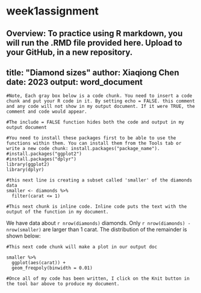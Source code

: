 # week1assignment
Overview:  To practice using R markdown, you will run the .RMD file provided here. Upload to your GitHub, in a new repository.    
---
title: "Diamond sizes"
author: Xiaqiong Chen 
date: 2023
output: word_document
---

``` {r, echo = FALSE}
#Note, Each gray box below is a code chunk. You need to insert a code chunk and put your R code in it. By setting echo = FALSE. this comment and any code will not show in my output document. If it were TRUE, the comment and code would appear. 
```

```{r setup, include = FALSE}
#The include = FALSE function hides both the code and output in my output document

#You need to install these packages first to be able to use the functions within them. You can install them from the Tools tab or write a new code chunk: install.packages("package_name"). 
#install.packages("ggplot2")
#install.packages("dplyr")
library(ggplot2)
library(dplyr)
```

```{r, include = FALSE}
#this next line is creating a subset called 'smaller' of the diamonds data
smaller <- diamonds %>% 
  filter(carat <= 1)
```

```{r, echo = FALSE}
#This next chunk is inline code. Inline code puts the text with the output of the function in my document.
```

We have data about `r nrow(diamonds)` diamonds. Only 
`r nrow(diamonds) - nrow(smaller)` are larger than
1 carat. The distribution of the remainder is shown
below:

``` {r, echo = FALSE}
#This next code chunk will make a plot in our output doc
```

```{r, echo = FALSE}
smaller %>% 
  ggplot(aes(carat)) + 
  geom_freqpoly(binwidth = 0.01)
```

```{r, echo = FALSE}
#Once all of my code has been written, I click on the Knit button in the tool bar above to produce my document.
```
